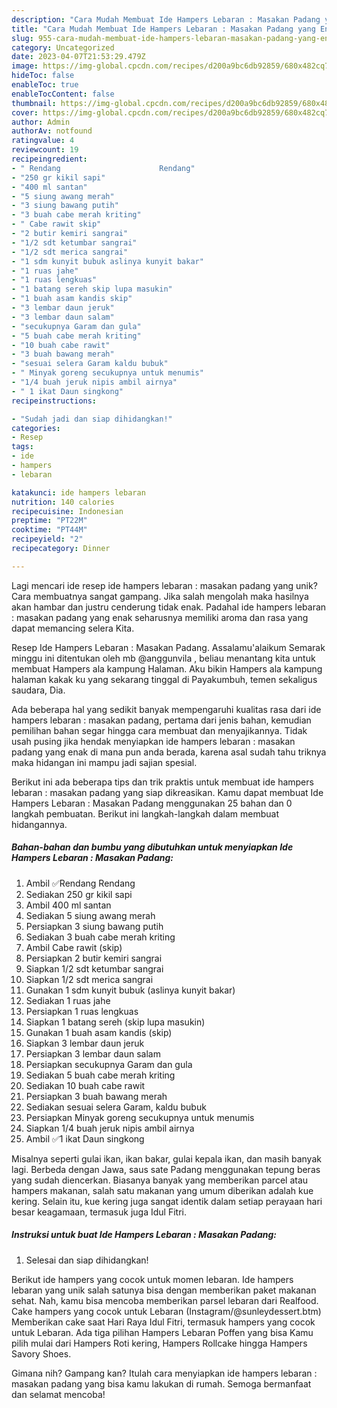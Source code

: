 ```yaml
---
description: "Cara Mudah Membuat Ide Hampers Lebaran : Masakan Padang yang Enak"
title: "Cara Mudah Membuat Ide Hampers Lebaran : Masakan Padang yang Enak"
slug: 955-cara-mudah-membuat-ide-hampers-lebaran-masakan-padang-yang-enak
category: Uncategorized
date: 2023-04-07T21:53:29.479Z
image: https://img-global.cpcdn.com/recipes/d200a9bc6db92859/680x482cq70/ide-hampers-lebaran-masakan-padang-foto-resep-utama.jpg
hideToc: false
enableToc: true
enableTocContent: false
thumbnail: https://img-global.cpcdn.com/recipes/d200a9bc6db92859/680x482cq70/ide-hampers-lebaran-masakan-padang-foto-resep-utama.jpg
cover: https://img-global.cpcdn.com/recipes/d200a9bc6db92859/680x482cq70/ide-hampers-lebaran-masakan-padang-foto-resep-utama.jpg
author: Admin
authorAv: notfound
ratingvalue: 4
reviewcount: 19
recipeingredient:
- " Rendang                      Rendang"
- "250 gr kikil sapi"
- "400 ml santan"
- "5 siung awang merah"
- "3 siung bawang putih"
- "3 buah cabe merah kriting"
- " Cabe rawit skip"
- "2 butir kemiri sangrai"
- "1/2 sdt ketumbar sangrai"
- "1/2 sdt merica sangrai"
- "1 sdm kunyit bubuk aslinya kunyit bakar"
- "1 ruas jahe"
- "1 ruas lengkuas"
- "1 batang sereh skip lupa masukin"
- "1 buah asam kandis skip"
- "3 lembar daun jeruk"
- "3 lembar daun salam"
- "secukupnya Garam dan gula"
- "5 buah cabe merah kriting"
- "10 buah cabe rawit"
- "3 buah bawang merah"
- "sesuai selera Garam kaldu bubuk"
- " Minyak goreng secukupnya untuk menumis"
- "1/4 buah jeruk nipis ambil airnya"
- " 1 ikat Daun singkong"
recipeinstructions:

- "Sudah jadi dan siap dihidangkan!"
categories:
- Resep
tags:
- ide
- hampers
- lebaran

katakunci: ide hampers lebaran 
nutrition: 140 calories
recipecuisine: Indonesian
preptime: "PT22M"
cooktime: "PT44M"
recipeyield: "2"
recipecategory: Dinner

---
```





Lagi mencari ide resep ide hampers lebaran : masakan padang yang unik? Cara membuatnya sangat gampang. Jika salah mengolah maka hasilnya akan hambar dan justru cenderung tidak enak. Padahal ide hampers lebaran : masakan padang yang enak seharusnya memiliki aroma dan rasa yang dapat memancing selera Kita.





Resep Ide Hampers Lebaran : Masakan Padang. Assalamu&#39;alaikum Semarak minggu ini ditentukan oleh mb @anggunvila , beliau menantang kita untuk membuat Hampers ala kampung Halaman. Aku bikin Hampers ala kampung halaman kakak ku yang sekarang tinggal di Payakumbuh, temen sekaligus saudara, Dia.

Ada beberapa hal yang sedikit banyak mempengaruhi kualitas rasa dari ide hampers lebaran : masakan padang, pertama dari jenis bahan, kemudian pemilihan bahan segar hingga cara membuat dan menyajikannya. Tidak usah pusing jika hendak menyiapkan ide hampers lebaran : masakan padang yang enak di mana pun anda berada, karena asal sudah tahu triknya maka hidangan ini mampu jadi sajian spesial.






Berikut ini ada beberapa tips dan trik praktis untuk membuat ide hampers lebaran : masakan padang yang siap dikreasikan. Kamu dapat membuat Ide Hampers Lebaran : Masakan Padang menggunakan 25 bahan dan 0 langkah pembuatan. Berikut ini langkah-langkah dalam membuat hidangannya.

<!--inarticleads1-->

##### Bahan-bahan dan bumbu yang dibutuhkan untuk menyiapkan Ide Hampers Lebaran : Masakan Padang:

1. Ambil  ✅Rendang                      Rendang
1. Sediakan 250 gr kikil sapi
1. Ambil 400 ml santan
1. Sediakan 5 siung awang merah
1. Persiapkan 3 siung bawang putih
1. Sediakan 3 buah cabe merah kriting
1. Ambil  Cabe rawit (skip)
1. Persiapkan 2 butir kemiri sangrai
1. Siapkan 1/2 sdt ketumbar sangrai
1. Siapkan 1/2 sdt merica sangrai
1. Gunakan 1 sdm kunyit bubuk (aslinya kunyit bakar)
1. Sediakan 1 ruas jahe
1. Persiapkan 1 ruas lengkuas
1. Siapkan 1 batang sereh (skip lupa masukin)
1. Gunakan 1 buah asam kandis (skip)
1. Siapkan 3 lembar daun jeruk
1. Persiapkan 3 lembar daun salam
1. Persiapkan secukupnya Garam dan gula
1. Sediakan 5 buah cabe merah kriting
1. Sediakan 10 buah cabe rawit
1. Persiapkan 3 buah bawang merah
1. Sediakan sesuai selera Garam, kaldu bubuk
1. Persiapkan  Minyak goreng secukupnya untuk menumis
1. Siapkan 1/4 buah jeruk nipis ambil airnya
1. Ambil  ✅1 ikat Daun singkong


Misalnya seperti gulai ikan, ikan bakar, gulai kepala ikan, dan masih banyak lagi. Berbeda dengan Jawa, saus sate Padang menggunakan tepung beras yang sudah diencerkan. Biasanya banyak yang memberikan parcel atau hampers makanan, salah satu makanan yang umum diberikan adalah kue kering. Selain itu, kue kering juga sangat identik dalam setiap perayaan hari besar keagamaan, termasuk juga Idul Fitri. 

<!--inarticleads2-->

##### Instruksi untuk buat Ide Hampers Lebaran : Masakan Padang:


1. Selesai dan siap dihidangkan!

Berikut ide hampers yang cocok untuk momen lebaran. Ide hampers lebaran yang unik salah satunya bisa dengan memberikan paket makanan sehat. Nah, kamu bisa mencoba memberikan parsel lebaran dari Realfood. Cake hampers yang cocok untuk Lebaran (Instagram/@sunleydessert.btm) Memberikan cake saat Hari Raya Idul Fitri, termasuk hampers yang cocok untuk Lebaran. Ada tiga pilihan Hampers Lebaran Poffen yang bisa Kamu pilih mulai dari Hampers Roti kering, Hampers Rollcake hingga Hampers Savory Shoes. 

Gimana nih? Gampang kan? Itulah cara menyiapkan ide hampers lebaran : masakan padang yang bisa kamu lakukan di rumah. Semoga bermanfaat dan selamat mencoba!
